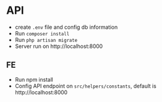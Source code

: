 
# API


- create `.env` file and config db information
- Run `composer install`
- Run `php artisan migrate`
- Server run on http://localhost:8000
## FE
- Run npm install
- Config API endpoint on `src/helpers/constants`, default is http://localhost:8000
